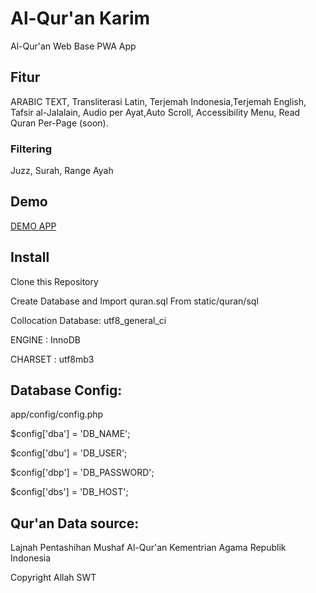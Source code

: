# Al-Qur'an Karim 
Al-Qur'an Web Base PWA App

## Fitur
ARABIC TEXT, Transliterasi Latin, Terjemah Indonesia,Terjemah English, Tafsir al-Jalalain, Audio per Ayat,Auto Scroll, Accessibility Menu, Read Quran Per-Page (soon).

### Filtering
Juzz, Surah, Range Ayah

## Demo
[DEMO APP](https://quran.lptqbanten.or.id/)


## Install 

Clone this Repository

Create Database and Import quran.sql From static/quran/sql

Collocation Database: utf8_general_ci

ENGINE 	: InnoDB

CHARSET : utf8mb3



## Database Config:
app/config/config.php

$config['dba'] = 'DB_NAME';

$config['dbu'] = 'DB_USER';

$config['dbp'] = 'DB_PASSWORD';

$config['dbs'] = 'DB_HOST';



## Qur'an Data source: 

Lajnah Pentashihan Mushaf Al-Qur'an Kementrian Agama Republik Indonesia


Copyright Allah SWT

